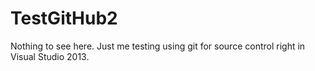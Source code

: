 TestGitHub2
===========

Nothing to see here. Just me testing using git for source control right in Visual Studio 2013.
